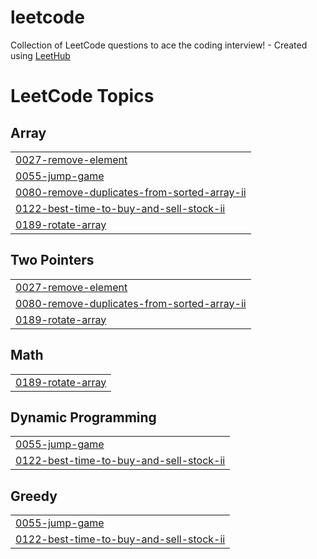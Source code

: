 # leetcode
Collection of LeetCode questions to ace the coding interview! - Created using [LeetHub](https://github.com/QasimWani/LeetHub)

<!---LeetCode Topics Start-->
# LeetCode Topics
## Array
|  |
| ------- |
| [0027-remove-element](https://github.com/byung-chul/leetcode/tree/master/0027-remove-element) |
| [0055-jump-game](https://github.com/byung-chul/leetcode/tree/master/0055-jump-game) |
| [0080-remove-duplicates-from-sorted-array-ii](https://github.com/byung-chul/leetcode/tree/master/0080-remove-duplicates-from-sorted-array-ii) |
| [0122-best-time-to-buy-and-sell-stock-ii](https://github.com/byung-chul/leetcode/tree/master/0122-best-time-to-buy-and-sell-stock-ii) |
| [0189-rotate-array](https://github.com/byung-chul/leetcode/tree/master/0189-rotate-array) |
## Two Pointers
|  |
| ------- |
| [0027-remove-element](https://github.com/byung-chul/leetcode/tree/master/0027-remove-element) |
| [0080-remove-duplicates-from-sorted-array-ii](https://github.com/byung-chul/leetcode/tree/master/0080-remove-duplicates-from-sorted-array-ii) |
| [0189-rotate-array](https://github.com/byung-chul/leetcode/tree/master/0189-rotate-array) |
## Math
|  |
| ------- |
| [0189-rotate-array](https://github.com/byung-chul/leetcode/tree/master/0189-rotate-array) |
## Dynamic Programming
|  |
| ------- |
| [0055-jump-game](https://github.com/byung-chul/leetcode/tree/master/0055-jump-game) |
| [0122-best-time-to-buy-and-sell-stock-ii](https://github.com/byung-chul/leetcode/tree/master/0122-best-time-to-buy-and-sell-stock-ii) |
## Greedy
|  |
| ------- |
| [0055-jump-game](https://github.com/byung-chul/leetcode/tree/master/0055-jump-game) |
| [0122-best-time-to-buy-and-sell-stock-ii](https://github.com/byung-chul/leetcode/tree/master/0122-best-time-to-buy-and-sell-stock-ii) |
<!---LeetCode Topics End-->